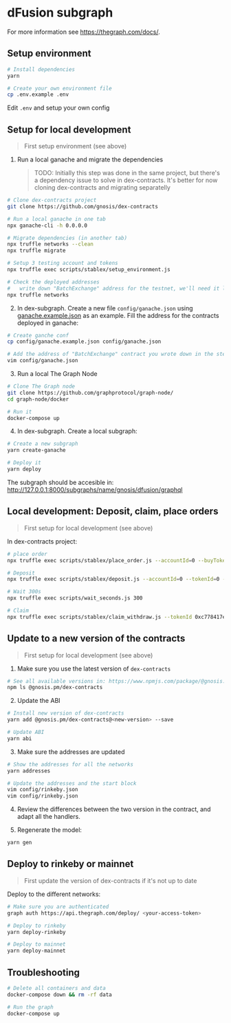# dFusion subgraph

For more information see https://thegraph.com/docs/.

## Setup environment

```bash
# Install dependencies
yarn

# Create your own environment file
cp .env.example .env
```

Edit `.env` and setup your own config

## Setup for local development
> First setup environment (see above)

1. Run a local ganache and migrate the dependencies
   > TODO: Initially this step was done in the same project, but there's a dependency issue to solve in dex-contracts. It's better for now cloning dex-contracts and migrating separatelly

```bash
# Clone dex-contracts project
git clone https://github.com/gnosis/dex-contracts 

# Run a local ganache in one tab
npx ganache-cli -h 0.0.0.0

# Migrate dependencies (in another tab)
npx truffle networks --clean
npx truffle migrate

# Setup 3 testing account and tokens
npx truffle exec scripts/stablex/setup_environment.js

# Check the deployed addresses
#   write down "BatchExchange" address for the testnet, we'll need it later
npx truffle networks
```

2. In dex-subgraph. Create a new file `config/ganache.json` using [ganache.example.json](.config/ganache.example.json) as an example. Fill the address for the contracts deployed in ganache:

```bash
# Create ganche conf
cp config/ganache.example.json config/ganache.json

# Add the address of "BatchExchange" contract you wrote down in the step (1)
vim config/ganache.json
```

3. Run a local The Graph Node

```bash
# Clone The Graph node
git clone https://github.com/graphprotocol/graph-node/
cd graph-node/docker

# Run it
docker-compose up
```

4. In dex-subgraph. Create a local subgraph:

```bash
# Create a new subgraph
yarn create-ganache

# Deploy it
yarn deploy
```

The subgraph should be accesible in: http://127.0.0.1:8000/subgraphs/name/gnosis/dfusion/graphql

## Local development: Deposit, claim, place orders

> First setup for local development (see above)

In dex-contracts project:

```bash
# place order
npx truffle exec scripts/stablex/place_order.js --accountId=0 --buyToken=1 --sellToken=0 --minBuy=999 --maxSell=2000 --validFor=20

# Deposit
npx truffle exec scripts/stablex/deposit.js --accountId=0 --tokenId=0 --amount=3000

# Wait 300s
npx truffle exec scripts/wait_seconds.js 300

# Claim
npx truffle exec scripts/stablex/claim_withdraw.js --tokenId 0xc778417e063141139fce010982780140aa0cd5ab
```

## Update to a new version of the contracts

> First setup for local development (see above)

1. Make sure you use the latest version of `dex-contracts`
```bash
# See all available versions in: https://www.npmjs.com/package/@gnosis.pm/dex-contracts
npm ls @gnosis.pm/dex-contracts
```

2. Update the ABI

```bash
# Install new version of dex-contracts
yarn add @gnosis.pm/dex-contracts@<new-version> --save

# Update ABI
yarn abi
```

3. Make sure the addresses are updated
```bash
# Show the addresses for all the networks
yarn addresses

# Update the addresses and the start block
vim config/rinkeby.json
vim config/rinkeby.json
```


4. Review the differences between the two version in the contract, and adapt all the handlers.


5. Regenerate the model:

```bash
yarn gen
```

## Deploy to rinkeby or mainnet

> First update the version of dex-contracts if it's not up to date

Deploy to the different networks:
```bash
# Make sure you are authenticated
graph auth https://api.thegraph.com/deploy/ <your-access-token>

# Deploy to rinkeby
yarn deploy-rinkeby

# Deploy to mainnet
yarn deploy-mainnet
```

## Troubleshooting
```bash
# Delete all containers and data
docker-compose down && rm -rf data

# Run the graph
docker-compose up
```
